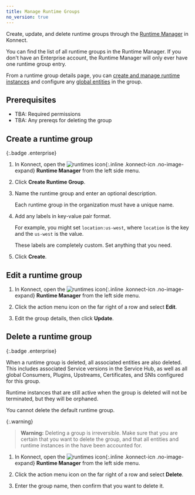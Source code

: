 ```yaml
---
title: Manage Runtime Groups
no_version: true
---
```


Create, update, and delete runtime groups through the
[Runtime Manager](https://konnect.konghq.com/runtime-manager) in Konnect.

You can find the list of all runtime groups in the Runtime Manager. If you don't
have an Enterprise account, the Runtime Manager will only ever have one
runtime group entry.

From a runtime group details page, you can
[create and manage runtime instances](/konnect/configure/runtime-manager/#types-of-runtimes)
and configure any [global entities](/konnect/configure/runtime-manager/manage-entities)
in the group.

## Prerequisites
* TBA: Required permissions
* TBA: Any prereqs for deleting the group

## Create a runtime group
{:.badge .enterprise}

1. In Konnect, open the ![runtimes icon](/assets/images/icons/konnect/icn-runtimes.svg){:.inline .konnect-icn .no-image-expand}
**Runtime Manager** from the left side menu.

1. Click **Create Runtime Group**.

1. Name the runtime group and enter an optional description.

    Each runtime group in the organization must have a unique name.

1. Add any labels in key-value pair format.

    For example, you might set `location:us-west`, where `location` is the key
    and the `us-west` is the value.

    These labels are completely custom. Set anything that you need.

1. Click **Create**.

## Edit a runtime group

1. In Konnect, open the ![runtimes icon](/assets/images/icons/konnect/icn-runtimes.svg){:.inline .konnect-icn .no-image-expand}
**Runtime Manager** from the left side menu.

1. Click the action menu icon on the far right of a row and select **Edit**.

1. Edit the group details, then click **Update**.

## Delete a runtime group
{:.badge .enterprise}

When a runtime group is deleted, all associated entities are also deleted.
This includes associated Service versions in the Service Hub, as well as all
global Consumers, Plugins, Upstreams, Certificates, and SNIs configured for
this group.

Runtime instances that are still active when the group is deleted will not be
terminated, but they will be orphaned.

You cannot delete the default runtime group.

{:.warning}
> **Warning:** Deleting a group is irreversible. Make sure that you are
certain that you want to delete the group, and that all entities and runtime
instances in the have been accounted for.

1. In Konnect, open the ![runtimes icon](/assets/images/icons/konnect/icn-runtimes.svg){:.inline .konnect-icn .no-image-expand}
**Runtime Manager** from the left side menu.

1. Click the action menu icon on the far right of a row and select **Delete**.

1. Enter the group name, then confirm that you want to delete it.

